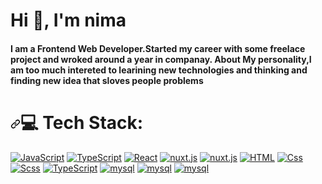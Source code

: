 <h1 align="left">Hi 👋, I'm nima</h1>
<h4 align="left">
  I am a Frontend Web Developer.Started my career with some freelace project and
  wroked around a year in companay. About My personality,I am too much intereted
  to learining new technologies and thinking and finding new idea that sloves
  people problems
</h4>

<h1 dir="auto"><a id="user-content--tech-stack" class="anchor" aria-hidden="true" href="#-tech-stack"><svg class="octicon octicon-link" viewBox="0 0 16 16" version="1.1" width="16" height="16" aria-hidden="true"><path fill-rule="evenodd" d="M7.775 3.275a.75.75 0 001.06 1.06l1.25-1.25a2 2 0 112.83 2.83l-2.5 2.5a2 2 0 01-2.83 0 .75.75 0 00-1.06 1.06 3.5 3.5 0 004.95 0l2.5-2.5a3.5 3.5 0 00-4.95-4.95l-1.25 1.25zm-4.69 9.64a2 2 0 010-2.83l2.5-2.5a2 2 0 012.83 0 .75.75 0 001.06-1.06 3.5 3.5 0 00-4.95 0l-2.5 2.5a3.5 3.5 0 004.95 4.95l1.25-1.25a.75.75 0 00-1.06-1.06l-1.25 1.25a2 2 0 01-2.83 0z"></path></svg></a><g-emoji class="g-emoji" alias="computer" fallback-src="https://github.githubassets.com/images/icons/emoji/unicode/1f4bb.png">💻</g-emoji> Tech Stack:</h1>

<div align="left">
  <a target="_blank" rel="noopener noreferrer nofollow" href="https://camo.githubusercontent.com/88bc7ef2e79a698a55b02b2bc222ea72279f587373920146759027cb72618189/68747470733a2f2f696d672e736869656c64732e696f2f62616467652f4a6176615363726970742d4637444631453f6c6f676f3d6a617661736372697074266c6f676f436f6c6f723d7768697465267374796c653d666c6174"><img alt="JavaScript" src="https://camo.githubusercontent.com/88bc7ef2e79a698a55b02b2bc222ea72279f587373920146759027cb72618189/68747470733a2f2f696d672e736869656c64732e696f2f62616467652f4a6176615363726970742d4637444631453f6c6f676f3d6a617661736372697074266c6f676f436f6c6f723d7768697465267374796c653d666c6174" data-canonical-src="https://img.shields.io/badge/JavaScript-F7DF1E?logo=javascript&amp;logoColor=white&amp;style=flat" style="max-width: 100%;"></a>
  <a target="_blank" rel="noopener noreferrer nofollow" href="https://camo.githubusercontent.com/f65c7ad4dc6d6c41915e4a183f45457495dcdc1a86f49dd1fb39278b7647b6ad/68747470733a2f2f696d672e736869656c64732e696f2f62616467652f547970655363726970742d3331373843363f6c6f676f3d74797065736372697074266c6f676f436f6c6f723d7768697465267374796c653d666c6174"><img alt="TypeScript" src="https://camo.githubusercontent.com/f65c7ad4dc6d6c41915e4a183f45457495dcdc1a86f49dd1fb39278b7647b6ad/68747470733a2f2f696d672e736869656c64732e696f2f62616467652f547970655363726970742d3331373843363f6c6f676f3d74797065736372697074266c6f676f436f6c6f723d7768697465267374796c653d666c6174" data-canonical-src="https://img.shields.io/badge/TypeScript-3178C6?logo=typescript&amp;logoColor=white&amp;style=flat" style="max-width: 100%;"></a>
  <a target="_blank" rel="noopener noreferrer nofollow" href="https://camo.githubusercontent.com/a33c96722ec63fa2c92bdfe7db0f845e23138d2506dd39e77ceebeb9f7d9897f/68747470733a2f2f696d672e736869656c64732e696f2f62616467652f52656163742d3631444146423f6c6f676f3d7265616374266c6f676f436f6c6f723d7768697465267374796c653d666c6174"><img alt="React" src="https://camo.githubusercontent.com/a33c96722ec63fa2c92bdfe7db0f845e23138d2506dd39e77ceebeb9f7d9897f/68747470733a2f2f696d672e736869656c64732e696f2f62616467652f52656163742d3631444146423f6c6f676f3d7265616374266c6f676f436f6c6f723d7768697465267374796c653d666c6174" data-canonical-src="https://img.shields.io/badge/React-61DAFB?logo=react&amp;logoColor=white&amp;style=flat" style="max-width: 100%;"></a>
  <a target="_blank" rel="noopener noreferrer nofollow" href="https://img.shields.io/badge/Nuxt.js-00DC82?logo=Nuxt.js&logoColor=white&style=flat"><img alt="nuxt.js" src="https://img.shields.io/badge/Vue.js-4FC08D?logo=Nuxt.js&logoColor=white&style=flat" style="max-width: 100%;"></a>   
  <a target="_blank" rel="noopener noreferrer nofollow" href="https://img.shields.io/badge/Nuxt.js-00DC82?logo=Nuxt.js&logoColor=white&style=flat"><img alt="nuxt.js" src="https://img.shields.io/badge/Nuxt.js-ColourCode?logo=Nuxt.js&logoColor=white&style=#103526" style="max-width: 100%;"></a>  
<a target="_blank" rel="noopener noreferrer nofollow" href="https://camo.githubusercontent.com/7c61cf24e35e3840a10b91b8510a5b02eb188d5e0f255db135ca6dca9d7e26df/68747470733a2f2f696d672e736869656c64732e696f2f62616467652f48544d4c2d4533344632363f6c6f676f3d68746d6c35266c6f676f436f6c6f723d7768697465267374796c653d666c6174"><img alt="HTML" src="https://camo.githubusercontent.com/7c61cf24e35e3840a10b91b8510a5b02eb188d5e0f255db135ca6dca9d7e26df/68747470733a2f2f696d672e736869656c64732e696f2f62616467652f48544d4c2d4533344632363f6c6f676f3d68746d6c35266c6f676f436f6c6f723d7768697465267374796c653d666c6174" data-canonical-src="https://img.shields.io/badge/HTML-E34F26?logo=html5&amp;logoColor=white&amp;style=flat" style="max-width: 100%;"></a>
  <a target="_blank" rel="noopener noreferrer nofollow" href="https://camo.githubusercontent.com/ce6baf5ffef52faec6917ad2a2fa7e3c11252b891a16b419019b30b7ebfeefe0/68747470733a2f2f696d672e736869656c64732e696f2f62616467652f4353532d3135373242363f6c6f676f3d63737333266c6f676f436f6c6f723d7768697465267374796c653d666c6174"><img alt="Css" src="https://camo.githubusercontent.com/ce6baf5ffef52faec6917ad2a2fa7e3c11252b891a16b419019b30b7ebfeefe0/68747470733a2f2f696d672e736869656c64732e696f2f62616467652f4353532d3135373242363f6c6f676f3d63737333266c6f676f436f6c6f723d7768697465267374796c653d666c6174" data-canonical-src="https://img.shields.io/badge/CSS-1572B6?logo=css3&amp;logoColor=white&amp;style=flat" style="max-width: 100%;"></a>
  <a target="_blank" rel="noopener noreferrer nofollow" href="https://camo.githubusercontent.com/47e4d68d6643f34b65ca755bb85b9a2f5f7190c4ac034dd358000035fd4d2415/68747470733a2f2f696d672e736869656c64732e696f2f62616467652f536373732d4343363639393f6c6f676f3d73617373266c6f676f436f6c6f723d7768697465267374796c653d666c6174"><img alt="Scss" src="https://camo.githubusercontent.com/47e4d68d6643f34b65ca755bb85b9a2f5f7190c4ac034dd358000035fd4d2415/68747470733a2f2f696d672e736869656c64732e696f2f62616467652f536373732d4343363639393f6c6f676f3d73617373266c6f676f436f6c6f723d7768697465267374796c653d666c6174" data-canonical-src="https://img.shields.io/badge/Scss-CC6699?logo=sass&amp;logoColor=white&amp;style=flat" style="max-width: 100%;"></a>
<a target="_blank" rel="noopener noreferrer nofollow" href="https://camo.githubusercontent.com/f98aca521d924eeff15817b91f1ce67b883163eae0c1b5af231259967b01aebc/68747470733a2f2f696d672e736869656c64732e696f2f62616467652f4e6f64652e6a732d3333393933333f6c6f676f3d6e6f64652e6a73266c6f676f436f6c6f723d7768697465267374796c653d666c6174"><img alt="TypeScript" src="https://camo.githubusercontent.com/f98aca521d924eeff15817b91f1ce67b883163eae0c1b5af231259967b01aebc/68747470733a2f2f696d672e736869656c64732e696f2f62616467652f4e6f64652e6a732d3333393933333f6c6f676f3d6e6f64652e6a73266c6f676f436f6c6f723d7768697465267374796c653d666c6174" data-canonical-src="https://img.shields.io/badge/Node.js-339933?logo=node.js&amp;logoColor=white&amp;style=flat" style="max-width: 100%;"></a>
     <a target="_blank" rel="noopener noreferrer nofollow" href="https://img.shields.io/badge/Express-000000?logo=Express&logoColor=white&style=flat"><img alt="mysql" src="https://img.shields.io/badge/Express-000000?logo=Express&logoColor=white&style=flat" style="max-width: 100%;"></a>  
  <a target="_blank" rel="noopener noreferrer nofollow" href="https://img.shields.io/badge/MySQL-4479A1?logo=MySQL&logoColor=white&style=#4FC08D"><img alt="mysql" src="https://img.shields.io/badge/MySQL-4479A1?logo=MySQL&logoColor=white&style=#4FC08D" style="max-width: 100%;"></a>  
  <a target="_blank" rel="noopener noreferrer nofollow" href="https://img.shields.io/badge/MongoDB-47A248?logo=MongoDB&logoColor=white&style=flat"><img alt="mysql" src="https://img.shields.io/badge/MongoDB-47A248?logo=MongoDB&logoColor=white&style=flat" style="max-width: 100%;"></a>  
 
</div>

